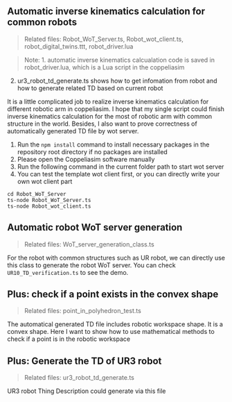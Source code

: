 ## Automatic inverse kinematics calculation for common robots

>Related files: Robot_WoT_Server.ts, Robot_wot_client.ts, robot_digital_twins.ttt, robot_driver.lua

>Note: 1. automatic inverse kinematics calcualation code is saved in robot_driver.lua, which is a Lua script in the coppeliasim
2. ur3_robot_td_generate.ts shows how to get infomation from robot and how to generate related TD based on current robot

It is a little complicated job to realize inverse kinematics calculation for different robotic arm in coppeliasim. I hope that my single script could finish inverse kinematics calculation for the most of robotic arm with common structure in the world. Besides, I also want to prove correctness of automatically generated TD file by wot server.

1. Run the ```npm install``` command to install necessary packages in the repository root directory if no packages are installed
2. Please open the Coppeliasim software manually
3. Run the following command in the current folder path to start wot server
4. You can test the template wot client first, or you can directly write your own wot client part

```
cd Robot_WoT_Server
ts-node Robot_WoT_Server.ts
ts-node Robot_wot_client.ts
```

## Automatic robot WoT server generation

>Related files: WoT_server_generation_class.ts

For the robot with common structures such as UR robot, we can directly use this class to generate the robot WoT server. You can check ```UR10_TD_verification.ts``` to see the demo.


## Plus: check if a point exists in the convex shape
>Related files: point_in_polyhedron_test.ts

The automatical generated TD file includes robotic workspace shape. It is a convex shape. Here I want to show how to use mathematical methods to check if a point is in the robotic workspace

## Plus: Generate the TD of UR3 robot
>Related files: ur3_robot_td_generate.ts

UR3 robot Thing Description could generate via this file
